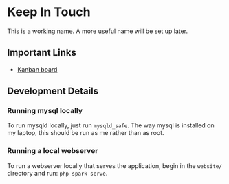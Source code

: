 # Keep In Touch

This is a working name. A more useful name will be set up later.

## Important Links

* [Kanban board](https://trello.com/b/mss44EAX/keep-in-touch)

## Development Details

### Running mysql locally

To run mysqld locally, just run `mysqld_safe`.
The way mysql is installed on my laptop, this should be run as me rather than as root.

### Running a local webserver

To run a webserver locally that serves the application,
begin in the `website/` directory and run: `php spark serve`.
